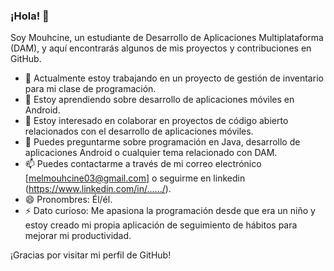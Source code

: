 ### ¡Hola! 👋

Soy Mouhcine, un estudiante de Desarrollo de Aplicaciones Multiplataforma (DAM), y aquí encontrarás algunos de mis proyectos y contribuciones en GitHub.

- 🔭 Actualmente estoy trabajando en un proyecto de gestión de inventario para mi clase de programación.
- 🌱 Estoy aprendiendo sobre desarrollo de aplicaciones móviles en Android.
- 👯 Estoy interesado en colaborar en proyectos de código abierto relacionados con el desarrollo de aplicaciones móviles.
- 💬 Puedes preguntarme sobre programación en Java, desarrollo de aplicaciones Android o cualquier tema relacionado con DAM.
- 📫 Puedes contactarme a través de mi correo electrónico [melmouhcine03@gmail.com] o seguirme en linkedin (https://www.linkedin.com/in/....../).
- 😄 Pronombres: Él/él.
- ⚡ Dato curioso: Me apasiona la programación desde que era un niño y estoy creado mi propia aplicación de seguimiento de hábitos para mejorar mi productividad.

¡Gracias por visitar mi perfil de GitHub!

